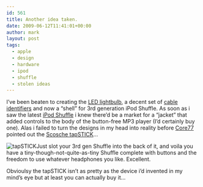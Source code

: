 ```yaml
---
id: 561
title: Another idea taken.
date: 2009-06-12T11:41:01+00:00
author: mark
layout: post
tags:
  - apple
  - design
  - hardware
  - ipod
  - shuffle
  - stolen ideas
---
```

I&#8217;ve been beaten to creating the [LED lightbulb](http://www.sallonoroff.co.uk/blog/2009/03/led-lightbulbs/), a decent set of [cable identifiers](http://www.sallonoroff.co.uk/blog/2009/06/identifying-cables/) and now a &#8220;shell&#8221; for 3rd generation iPod Shuffle. As soon as i saw the latest [iPod Shuffle](http://www.apple.com/uk/ipodshuffle) i knew there&#8217;d be a market for a &#8220;jacket&#8221; that added controls to the body of the button-free MP3 player (I&#8217;d certainly buy one). Alas i failed to turn the designs in my head into reality before [Core77](http://www.core77.com/blog/object_culture/saving_interface_tiny_shuffle_needs_chunky_case_13729.asp) pointed out the [Scosche tapSTICK](http://scosche.com/products/productID/1848)&#8230;

<img class="aligncenter size-full wp-image-562" title="tapSTICK" src="/images/fromwp/2009/06/tapSTICK.jpg" alt="tapSTICK" width="500" height="375" srcset="/images/fromwp/2009/06/tapSTICK.jpg 500w, /images/fromwp/2009/06/tapSTICK-300x225.jpg 300w" sizes="(max-width: 500px) 100vw, 500px" />Just slot your 3rd gen Shuffle into the back of it, and voila you have a tiny-though-not-quite-as-tiny Shuffle complete with buttons and the freedom to use whatever headphones you like. Excellent.

Obvioulsy the tapSTICK isn&#8217;t as pretty as the device i&#8217;d invented in my mind&#8217;s eye but at least you can actually buy it&#8230;